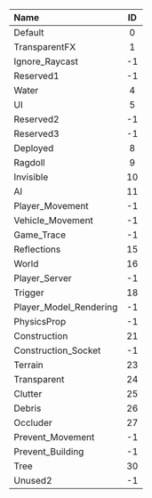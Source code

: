 | Name | ID |
|:-------------|:-------------:|
|Default|0|
|TransparentFX|1|
|Ignore_Raycast|-1|
|Reserved1|-1|
|Water|4|
|UI|5|
|Reserved2|-1|
|Reserved3|-1|
|Deployed|8|
|Ragdoll|9|
|Invisible|10|
|AI|11|
|Player_Movement|-1|
|Vehicle_Movement|-1|
|Game_Trace|-1|
|Reflections|15|
|World|16|
|Player_Server|-1|
|Trigger|18|
|Player_Model_Rendering|-1|
|PhysicsProp|-1|
|Construction|21|
|Construction_Socket|-1|
|Terrain|23|
|Transparent|24|
|Clutter|25|
|Debris|26|
|Occluder|27|
|Prevent_Movement|-1|
|Prevent_Building|-1|
|Tree|30|
|Unused2|-1|

